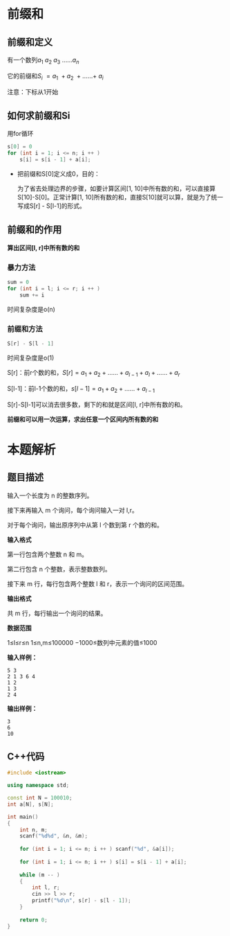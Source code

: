 # 前缀和

## 前缀和定义

有一个数列$a_1\ a_2\ a_3\ …… a_n$

它的前缀和$S_i\ = a_1\ + a_2\ + …… +\ a_i$

注意：下标从1开始

## 如何求前缀和Si

用for循环

```C++
s[0] = 0 
for (int i = 1; i <= n; i ++ )
    s[i] = s[i - 1] + a[i];
```

- 把前缀和S[0]定义成0，目的：

  为了省去处理边界的步骤，如要计算区间[1, 10]中所有数的和，可以直接算S[10]-S[0]。正常计算[1, 10]所有数的和，直接S[10]就可以算，就是为了统一写成S[r] - S[l-1]的形式。

## 前缀和的作用

**算出区间[l, r]中所有数的和**

### 暴力方法

```C++
sum = 0
for (int i = l; i <= r; i ++ )
    sum += i
```

时间复杂度是o(n)

### 前缀和方法

```C++
S[r] - S[l - 1]
```

时间复杂度是o(1)

S[r]：前r个数的和，$S[r] = a_1 + a_2+……+a_{l-1} + a_l + ……+a_r$

S[l-1]：前l-1个数的和，$s[l - 1] = a_1 +a_2+……+a_{l-1}$

S[r]-S[l-1]可以消去很多数，剩下的和就是区间[l, r]中所有数的和。

**前缀和可以用一次运算，求出任意一个区间内所有数的和**

# 本题解析

## 题目描述

输入一个长度为 n 的整数序列。

接下来再输入 m 个询问，每个询问输入一对 l,r。

对于每个询问，输出原序列中从第 l 个数到第 r 个数的和。

**输入格式**

第一行包含两个整数 n 和 m。

第二行包含 n 个整数，表示整数数列。

接下来 m 行，每行包含两个整数 l 和 r，表示一个询问的区间范围。

**输出格式**

共 m 行，每行输出一个询问的结果。

**数据范围**

1≤l≤r≤n
1≤n,m≤100000
−1000≤数列中元素的值≤1000

**输入样例：**

```
5 3
2 1 3 6 4
1 2
1 3
2 4
```

**输出样例：**

```
3
6
10
```

## C++代码

```C++
#include <iostream>

using namespace std;

const int N = 100010;
int a[N], s[N];

int main()
{
    int n, m;
    scanf("%d%d", &n, &m);
    
    for (int i = 1; i <= n; i ++ ) scanf("%d", &a[i]);
    
    for (int i = 1; i <= n; i ++ ) s[i] = s[i - 1] + a[i];
    
    while (m -- )
    {
        int l, r;
        cin >> l >> r;
        printf("%d\n", s[r] - s[l - 1]);
    }
    
    return 0;
}
```

